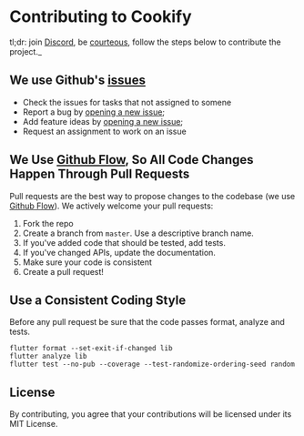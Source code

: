 # Contributing to Cookify

tl;dr: join [Discord](https://github.com/flutter/flutter/wiki/Chat), be [courteous](CODE_OF_CONDUCT.md), follow the steps below to contribute the project._

## We use Github's [issues](https://github.com/briandk/transcriptase-atom/issues)
  - Check the issues for tasks that not assigned to somene
  - Report a bug by [opening a new issue](); 
  - Add feature ideas by [opening a new issue]();
  - Request an assignment to work on an issue 


## We Use [Github Flow](https://guides.github.com/introduction/flow/index.html), So All Code Changes Happen Through Pull Requests
Pull requests are the best way to propose changes to the codebase (we use [Github Flow](https://guides.github.com/introduction/flow/index.html)). We actively welcome your pull requests:

1. Fork the repo 
2. Create a branch from `master`. Use a descriptive branch name.
3. If you've added code that should be tested, add tests.
4. If you've changed APIs, update the documentation.
5. Make sure your code is consistent
6. Create a pull request!

## Use a Consistent Coding Style

Before any pull request be sure that the code passes format, analyze and tests.
```
flutter format --set-exit-if-changed lib
flutter analyze lib
flutter test --no-pub --coverage --test-randomize-ordering-seed random
```

## License
By contributing, you agree that your contributions will be licensed under its MIT License.

